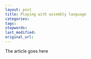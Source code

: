 ```yaml
---
layout: post
title: Playing with assembly language
categories:
tags:
stopwords:
last_modified:
original_url:
---
```


<!--more-->

The article goes here


